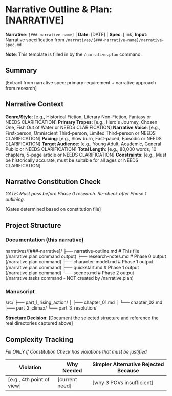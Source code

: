# Narrative Outline & Plan: [NARRATIVE]

**Narrative**: `[###-narrative-name]` | **Date**: [DATE] | **Spec**: [link]
**Input**: Narrative specification from `/narratives/[###-narrative-name]/narrative-spec.md`

**Note**: This template is filled in by the `/narrative.plan` command.

## Summary

[Extract from narrative spec: primary requirement + narrative approach from research]

## Narrative Context

**Genre/Style**: [e.g., Historical Fiction, Literary Non-Fiction, Fantasy or NEEDS CLARIFICATION]
**Primary Tropes**: [e.g., Hero's Journey, Chosen One, Fish Out of Water or NEEDS CLARIFICATION]
**Narrative Voice**: [e.g., First-person, Omniscient Third-person, Limited Third-person or NEEDS CLARIFICATION]
**Pacing**: [e.g., Slow burn, Fast-paced, Episodic or NEEDS CLARIFICATION]
**Target Audience**: [e.g., Young Adult, Academic, General Public or NEEDS CLARIFICATION]
**Total Length**: [e.g., 80,000 words, 10 chapters, 5-page article or NEEDS CLARIFICATION]
**Constraints**: [e.g., Must be historically accurate, must be suitable for all ages or NEEDS CLARIFICATION]

## Narrative Constitution Check

*GATE: Must pass before Phase 0 research. Re-check after Phase 1 outlining.*

[Gates determined based on constitution file]

## Project Structure

### Documentation (this narrative)

narratives/[###-narrative]/
├── narrative-outline.md  # This file (/narrative.plan command output)
├── research-notes.md     # Phase 0 output (/narrative.plan command)
├── character-model.md    # Phase 1 output (/narrative.plan command)
├── quickstart.md         # Phase 1 output (/narrative.plan command)
└── scenes.md             # Phase 2 output (/narrative.tasks command - NOT created by /narrative.plan)


### Manuscript

src/
├── part_1_rising_action/
│   ├── chapter_01.md
│   └── chapter_02.md
├── part_2_climax/
└── part_3_resolution/


**Structure Decision**: [Document the selected structure and reference the real
directories captured above]

## Complexity Tracking

*Fill ONLY if Constitution Check has violations that must be justified*

| Violation | Why Needed | Simpler Alternative Rejected Because |
|-----------|------------|-------------------------------------|
| [e.g., 4th point of view] | [current need] | [why 3 POVs insufficient] |